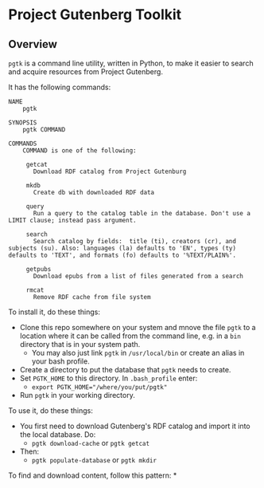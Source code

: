# Project Gutenberg Toolkit

## Overview

`pgtk` is a command line utility, written in Python, to make it easier to search and acquire resources from Project Gutenberg.

It has the following commands:

```
NAME
    pgtk

SYNOPSIS
    pgtk COMMAND

COMMANDS
    COMMAND is one of the following:

     getcat
       Download RDF catalog from Project Gutenburg

     mkdb
       Create db with downloaded RDF data

     query
       Run a query to the catalog table in the database. Don't use a LIMIT clause; instead pass argument.

     search
       Search catalog by fields:  title (ti), creators (cr), and subjects (su). Also: languages (la) defaults to 'EN', types (ty) defaults to 'TEXT', and formats (fo) defaults to '%TEXT/PLAIN%'.

     getpubs
       Download epubs from a list of files generated from a search

     rmcat
       Remove RDF cache from file system
 ```

To install it, do these things:

* Clone this repo somewhere on your system and mnove the file `pgtk` to a location where it can be called from the command line, e.g. in a `bin` directory that is in your system path.
  * You may also just link `pgtk` in `/usr/local/bin` or create an alias in your bash profile.
* Create a directory to put the database that `pgtk` needs to create.
* Set `PGTK_HOME` to this directory. In `.bash_profile` enter:
  * `export PGTK_HOME="/where/you/put/pgtk"`
* Run `pgtk` in your working directory.

To use it, do these things:

* You first need to download Gutenberg's RDF catalog and import it into the local database. Do:
   * `pgtk download-cache` or `pgtk getcat`
* Then:
   * `pgtk populate-database` or `pgtk mkdir`
   
To find and download content, follow this pattern:
* 
